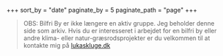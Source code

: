 +++
sort_by = "date"
paginate_by = 5
paginate_path = "page"
+++

> OBS: Bilfri By er ikke længere en aktiv gruppe. Jeg beholder denne side som arkiv. Hvis du er interesseret i arbejdet for en bilfri by eller andre klima- eller natur-græsrodsprojekter er du velkommen til at kontakte mig på [lukaskluge.dk](https://lukaskluge.dk)